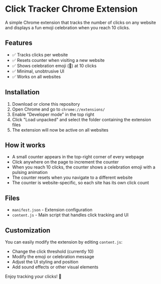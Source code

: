 # Click Tracker Chrome Extension

A simple Chrome extension that tracks the number of clicks on any website and displays a fun emoji celebration when you reach 10 clicks.

## Features

- ✅ Tracks clicks per website
- ✅ Resets counter when visiting a new website
- ✅ Shows celebration emoji (🎉) at 10 clicks
- ✅ Minimal, unobtrusive UI
- ✅ Works on all websites

## Installation

1. Download or clone this repository
2. Open Chrome and go to `chrome://extensions/`
3. Enable "Developer mode" in the top right
4. Click "Load unpacked" and select the folder containing the extension files
5. The extension will now be active on all websites

## How it works

- A small counter appears in the top-right corner of every webpage
- Click anywhere on the page to increment the counter
- When you reach 10 clicks, the counter shows a celebration emoji with a pulsing animation
- The counter resets when you navigate to a different website
- The counter is website-specific, so each site has its own click count

## Files

- `manifest.json` - Extension configuration
- `content.js` - Main script that handles click tracking and UI

## Customization

You can easily modify the extension by editing `content.js`:
- Change the click threshold (currently 10)
- Modify the emoji or celebration message
- Adjust the UI styling and position
- Add sound effects or other visual elements

Enjoy tracking your clicks! 🎉
